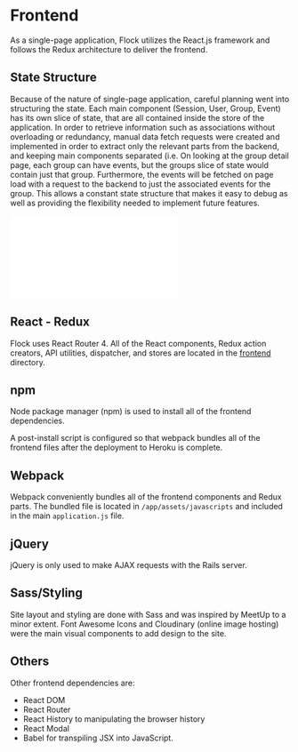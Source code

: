 # Frontend

As a single-page application, Flock utilizes the React.js framework and follows the Redux architecture to deliver the frontend.

## State Structure

Because of the nature of single-page application, careful planning went into structuring the state. Each main component (Session, User, Group, Event) has its own slice of state, that are all contained inside the store of the application. In order to retrieve information such as associations without overloading or redundancy, manual data fetch requests were created and implemented in order to extract only the relevant parts from the backend, and keeping main components separated (i.e. On looking at the group detail page, each group can have events, but the groups slice of state would contain just that group. Furthermore, the events will be fetched on page load with a request to the backend to just the associated events for the group. This allows a constant state structure that makes it easy to debug as well as providing the flexibility needed to implement future features.

![Sample State][sample state]


## React - Redux

Flock uses React Router 4. All of the React components, Redux action creators, API utilities, dispatcher, and stores are located in the [frontend](../frontend) directory.

## npm

Node package manager (npm) is used to install all of the frontend dependencies.

A post-install script is configured so that webpack bundles all of the frontend files after the deployment to Heroku is complete.

## Webpack

Webpack conveniently bundles all of the frontend components and Redux parts. The bundled file is located in `/app/assets/javascripts` and included in the main `application.js` file.

## jQuery

jQuery is only used to make AJAX requests with the Rails server.

## Sass/Styling

Site layout and styling are done with Sass and was inspired by MeetUp to a minor extent. Font Awesome Icons and Cloudinary (online image hosting) were the main visual components to add design to the site.

## Others

Other frontend dependencies are:

- React DOM
- React Router
- React History to manipulating the browser history
- React Modal
- Babel for transpiling JSX into JavaScript.

[sample state]: ./docs/sample_state.md "Sample State"
